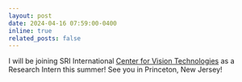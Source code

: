 ```yaml
---
layout: post
date: 2024-04-16 07:59:00-0400
inline: true
related_posts: false
---
```


I will be joining SRI International [Center for Vision Technologies](https://www.sri.com/research/information-computing-sciences/computer-vision/) as a Research Intern this summer! See you in Princeton, New Jersey!
